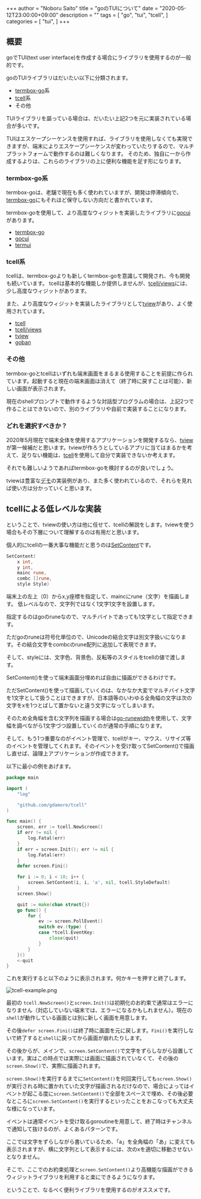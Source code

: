 +++
author = "Noboru Saito"
title = "goのTUIについて"
date = "2020-05-12T23:00:00+09:00"
description = ""
tags = [
    "go",
    "tui",
    "tcell",
]
categories = [
    "tui",
]
+++

## 概要

goでTUI(text user interface)を作成する場合にライブラリを使用するのが一般的です。

goのTUIライブラリはだいたい以下に分類されます。

* [termbox-go](https://github.com/nsf/termbox-go)系
* [tcell](https://github.com/gdamore/tcell)系
* その他

TUIライブラリを謳っている場合は、だいたい上記2つを元に実装されている場合が多いです。

TUIはエスケープシーケンスを使用すれば、ライブラリを使用しなくても実現できますが、端末によりエスケープシーケンスが変わっていたりするので、マルチプラットフォームで動作するのは難しくなります。
そのため、独自に一から作成するよりは、これらのライブラリの上に便利な機能を足す形になります。

### termbox-go系

termbox-goは、老舗で現在も多く使われていますが、開発は停滞傾向で、[termbox-go](https://github.com/nsf/termbox-go)にもそれほど保守しない方向だと書かれています。

termbox-goを使用して、より高度なウィジットを実装したライブラリに[gocui](https://github.com/jroimartin/gocui)があります。

* [termbox-go](https://github.com/nsf/termbox-go)
* [gocui](https://github.com/jroimartin/gocui)
* [termui](https://github.com/gizak/termui)

### tcell系

tcellは、termbox-goよりも新しくtermbox-goを意識して開発され、今も開発も続いています。
tcellは基本的な機能しか提供しませんが、[tcell/views](https://github.com/gdamore/tcell/tree/master/views)には、少し高度なウィジットがあります。

また、より高度なウィジットを実装したライブラリとして[tview](https://github.com/rivo/tview)があり、よく使用されています。

* [tcell](https://github.com/gdamore/tcell)
* [tcell/views](https://github.com/gdamore/tcell/tree/master/views)
* [tview](https://github.com/rivo/tview)
* [goban](https://github.com/eihigh/goban)

### その他

termbox-goとtcellはいずれも端末画面をまるまる使用することを前提に作られています。起動すると現在の端末画面は消えて（終了時に戻すことは可能）、新しい画面が表示されます。

現在のshellプロンプトで動作するような対話型プログラムの場合は、上記2つで作ることはできないので、別のライブラリや自前で実装することになります。

### どれを選択すべきか？

2020年5月現在で端末全体を使用するアプリケーションを開発するなら、[tview](https://github.com/rivo/tview) が第一候補だと思います。tviewが作ろうとしているアプリに当てはまるかを考えて、足りない機能は、[tcell](https://github.com/gdamore/tcell)を使用して自分で実装できないか考えます。

それでも難しいようであればtermbox-goを検討するのが良いでしょう。

tviewは豊富な[デモ](https://github.com/rivo/tview/tree/master/demos)の実装例があり、また多く使われているので、それらを見れば使い方は分かっていくと思います。

## tcellによる低レベルな実装

ということで、tviewの使い方は他に任せて、tcellの解説をします。tviewを使う場合もその下層について理解するのは有用だと思います。

個人的にtcellの一番大事な機能だと思うのは[SetContent](https://pkg.go.dev/github.com/gdamore/tcell?tab=doc#CellBuffer.SetContent)です。

```go
SetContent(
    x int,
    y int,
    mainc rune,
    combc []rune,
    style Style)
```

端末上の左上（0）からx,y座標を指定して、maincにrune（文字）を描画します。
低レベルなので、文字列ではなく1文字1文字を設置します。

指定するのはgoのruneなので、マルチバイトであっても1文字として指定できます。

ただgoのruneは符号化単位ので、Unicodeの結合文字は別文字扱いになります。その結合文字をcombcのrune配列に追加して表現できます。

そして、styleには、文字色、背景色、反転等のスタイルをtcellの値で渡します。

SetContent()を使って端末画面分埋めれば自由に描画ができるわけです。

ただSetContent()を使って描画していくのは、なかなか大変でマルチバイト文字を1文字として扱うことはできますが、日本語等のいわゆる全角幅の文字は次の文字をxを1つとばして置かないと違う文字になってしまいます。

そのため全角幅を含む文字列を描画する場合は[go-runewidth](https://github.com/mattn/go-runewidth)を使用して、文字幅を調べながら1文字づつ設置していくのが通常の手順になります。

そして、もう1つ重要なのがイベント管理で、tcellがキー、マウス、リサイズ等のイベントを管理してくれます。そのイベントを受け取ってSetContent()で描画し直せば、論理上アプリケーションが作成できます。

以下に最小の例をあげます。

```go
package main

import (
	"log"

	"github.com/gdamore/tcell"
)

func main() {
	screen, err := tcell.NewScreen()
	if err != nil {
		log.Fatal(err)
	}
	if err = screen.Init(); err != nil {
		log.Fatal(err)
	}
	defer screen.Fini()

	for i := 0; i < 10; i++ {
		screen.SetContent(i, i, 'a', nil, tcell.StyleDefault)
	}
	screen.Show()

	quit := make(chan struct{})
	go func() {
		for {
			ev := screen.PollEvent()
			switch ev.(type) {
			case *tcell.EventKey:
				close(quit)
			}
		}
	}()
	<-quit
}
```

これを実行すると以下のように表示されます。何かキーを押すと終了します。

![tcell-example.png](../tcell-example.png)

最初の `tcell.NewScreen()`と`screen.Init()`は初期化のお約束で通常はエラーになりません（対応していない端末では、エラーになるかもしれません）。現在の`shell`が動作している画面とは別に新しく画面を用意します。

その後`defer screen.Fini()`は終了時に画面を元に戻します。`Fini()`を実行しないで終了すると`shell`に戻ってから画面が崩れたりします。

その後からが、メインで、`screen.SetContent()`で文字をずらしながら設置しています。実はこの時点では実際には画面に描画されていなくて、その後の`screen.Show()`で、実際に描画されます。

`screen.Show()`を実行するまでに`SetContent()`を何回実行しても`screen.Show()`が実行される時に置かれていた文字が描画されるだけなので、場合によってはイベントが起こる度に`screen.SetContent()`で全部をスペースで埋め、その後必要なところに`screen.SetContent()`を実行するといったことをおこなっても大丈夫な様になっています。

イベントは通常イベントを受け取るgoroutineを用意して、終了時はチャンネルで通知して抜けるのが、よくあるパターンです。

ここでは文字をずらしながら書いているため、「a」を全角幅の「あ」に変えても表示されますが、横に文字列として表示するには、次のxを適切に移動させないとなりません。

そこで、ここでのお約束処理と`screen.SetContent()`より高機能な描画ができるウィジットライブラリを利用すると楽にできるようになります。

ということで、なるべく便利ライブラリを使用するのがオススメです。
